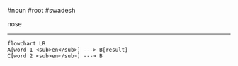 #noun #root #swadesh 

nose
***
```mermaid  
flowchart LR
A[word 1 <sub>en</sub>] ---> B[result]
C[word 2 <sub>en</sub>] ---> B
```